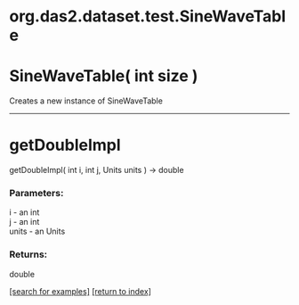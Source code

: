 # org.das2.dataset.test.SineWaveTable



# SineWaveTable( int size )
Creates a new instance of SineWaveTable

***
<a name="getDoubleImpl"></a>
# getDoubleImpl
getDoubleImpl( int i, int j, Units units ) &rarr; double



### Parameters:
i - an int
<br>j - an int
<br>units - an Units

### Returns:
double


<a href="https://github.com/autoplot/dev/search?q=getDoubleImpl&unscoped_q=getDoubleImpl">[search for examples]</a>
<a href="https://github.com/autoplot/documentation/blob/master/javadoc/index-all.md">[return to index]</a>

